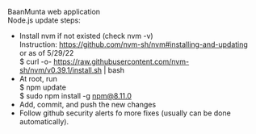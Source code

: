 BaanMunta web application  
Node.js update steps:  
- Install nvm if not existed (check nvm -v)  
  Instruction: https://github.com/nvm-sh/nvm#installing-and-updating  
  or as of 5/29/22  
  $ curl -o- https://raw.githubusercontent.com/nvm-sh/nvm/v0.39.1/install.sh | bash  
- At root, run  
  $ npm update  
  $ sudo npm install -g npm@8.11.0  
- Add, commit, and push the new changes  
- Follow github security alerts fo more fixes (usually can be done automatically).
  
